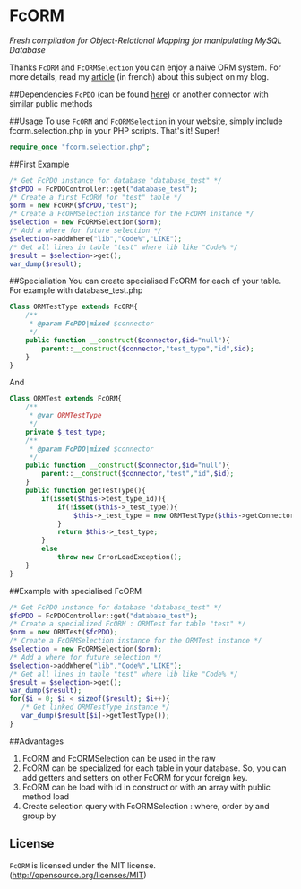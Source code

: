 FcORM
=====
*Fresh compilation for Object-Relational Mapping for manipulating MySQL Database*

Thanks `FcORM` and `FcORMSelection` you can enjoy a naive ORM system. For more details, read my [article](http://www.blog.flaviencollomb.fr/?p=34) (in french) about this subject on my blog.

##Dependencies
`FcPDO` (can be found [here](https://github.com/FlavienCollomb/fcPDO)) or another connector with similar public methods

##Usage
To use `FcORM` and `FcORMSelection` in your website, simply include fcorm.selection.php in your PHP scripts. That's it! Super!

```php
require_once "fcorm.selection.php";
```

##First Example
```php
/* Get FcPDO instance for database "database_test" */
$fcPDO = FcPDOController::get("database_test");
/* Create a first FcORM for "test" table */
$orm = new FcORM($fcPDO,"test");
/* Create a FcORMSelection instance for the FcORM instance */
$selection = new FcORMSelection($orm);
/* Add a where for future selection */
$selection->addWhere("lib","Code%","LIKE");
/* Get all lines in table "test" where lib like "Code% */
$result = $selection->get();
var_dump($result);
```

##Specialiation
You can create specialised FcORM for each of your table. For example with database_test.php

```php
Class ORMTestType extends FcORM{
    /**
     * @param FcPDO|mixed $connector
     */
    public function __construct($connector,$id="null"){
        parent::__construct($connector,"test_type","id",$id);
    }
}
```

And

```php
Class ORMTest extends FcORM{
    /**
     * @var ORMTestType
     */
    private $_test_type;
    /**
     * @param FcPDO|mixed $connector
     */
    public function __construct($connector,$id="null"){
        parent::__construct($connector,"test","id",$id);
    }
    public function getTestType(){
        if(isset($this->test_type_id)){
            if(!isset($this->_test_type)){
                $this->_test_type = new ORMTestType($this->getConnector(),$this->test_type_id);
            }
            return $this->_test_type;
        }
        else
            throw new ErrorLoadException();
    }
}
```

##Example with specialised FcORM
```php
/* Get FcPDO instance for database "database_test" */
$fcPDO = FcPDOController::get("database_test");
/* Create a specialized FcORM : ORMTest for table "test" */
$orm = new ORMTest($fcPDO);
/* Create a FcORMSelection instance for the ORMTest instance */
$selection = new FcORMSelection($orm);
/* Add a where for future selection */
$selection->addWhere("lib","Code%","LIKE");
/* Get all lines in table "test" where lib like "Code% */
$result = $selection->get();
var_dump($result);
for($i = 0; $i < sizeof($result); $i++){
   /* Get linked ORMTestType instance */
   var_dump($result[$i]->getTestType());
}
```

##Advantages
1. FcORM and FcORMSelection can be used in the raw
2. FcORM can be specialized for each table in your database. So, you can add getters and setters on other FcORM for your foreign key.
3. FcORM can be load with id in construct or with an array with public method load
4. Create selection query with FcORMSelection : where, order by and group by

## License
`FcORM` is licensed under the MIT license. (http://opensource.org/licenses/MIT)
